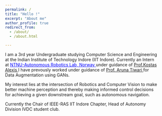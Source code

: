 ```yaml
---
permalink: /
title: "Hello !" 
excerpt: "About me"
author_profile: true
redirect_from: 
  - /about/
  - /about.html

--- 
```



<div class="about_image">

  I am a 3rd year Undergraduate studying Computer Science and Engineering at the Indian Institute of Technology Indore (IIT Indore).
  Currently an Intern at <a href="https://www.autonomousrobotslab.com/"  style="font-family: inherit;color: blue;" >NTNU-Autonomous Robotics Lab, Norway </a> under guidance of <a href="http://www.kostasalexis.com/">Prof.Kostas Alexis </a>
  I have prevously worked under guidance of <a href="https://www.iiti.ac.in/people/~artiwari/">Prof. Aruna Tiwari </a> for Data Augmentation using GANs.

  My interest lies at the intersection of Robotics and Computer Vision to make better machine perception and thereby making informed control decisions for achieving a given downstream goal, such as autonomous navigation.
  
  
  Currently the Chair of IEEE-RAS IIT Indore Chapter, Head of Autonomy Division IVDC student club.

  


</div>
